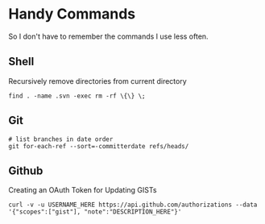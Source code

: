 # Handy Commands

So I don't have to remember the commands I use less often.

## Shell

Recursively remove directories from current directory

	find . -name .svn -exec rm -rf \{\} \;

## Git

	# list branches in date order
	git for-each-ref --sort=-committerdate refs/heads/

## Github

Creating an OAuth Token for Updating GISTs

    curl -v -u USERNAME_HERE https://api.github.com/authorizations --data '{"scopes":["gist"], "note":"DESCRIPTION_HERE"}'